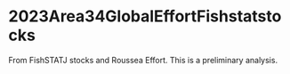 # 2023Area34GlobalEffortFishstatstocks
From FishSTATJ stocks and Roussea Effort. This is a preliminary analysis.
